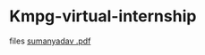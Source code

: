 # Kmpg-virtual-internship
files
[sumanyadav .pdf](https://github.com/sumanyadav-podamekala/Kmpg-virtual-internship/files/11583856/sumanyadav.pdf)
